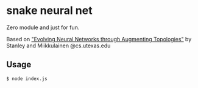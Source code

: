 # snake neural net

Zero module and just for fun. 

Based on ["Evolving Neural Networks through Augmenting Topologies"](https://nn.cs.utexas.edu/downloads/papers/stanley.ec02.pdf) by Stanley and Miikkulainen @cs.utexas.edu

## Usage

```bash
$ node index.js
```

